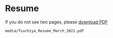 # Resume

If you do not see two pages, please <a href="/media/Tsuchiya_Resume_March_2021.pdf" target="_blank">download PDF</a>
```pdf
media/Tsuchiya_Resume_March_2021.pdf
```